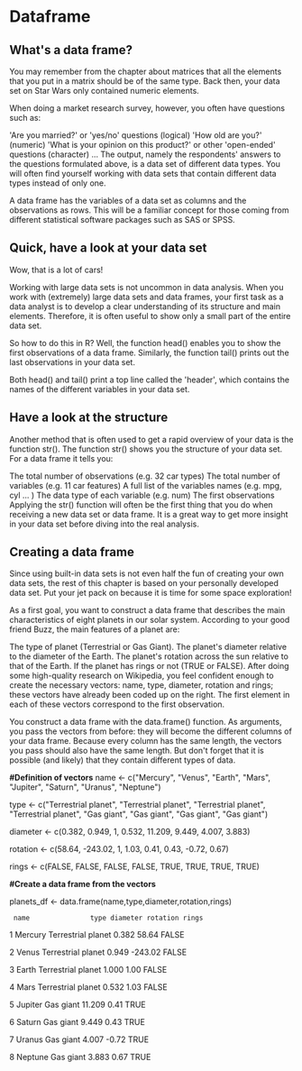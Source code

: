 # Dataframe

## What's a data frame?

You may remember from the chapter about matrices that all the elements that you put in a matrix should be of the same type. Back then, your data set on Star Wars only contained numeric elements.

When doing a market research survey, however, you often have questions such as:

'Are you married?' or 'yes/no' questions (logical)
'How old are you?' (numeric)
'What is your opinion on this product?' or other 'open-ended' questions (character)
...
The output, namely the respondents' answers to the questions formulated above, is a data set of different data types. You will often find yourself working with data sets that contain different data types instead of only one.

A data frame has the variables of a data set as columns and the observations as rows. This will be a familiar concept for those coming from different statistical software packages such as SAS or SPSS.

## Quick, have a look at your data set

Wow, that is a lot of cars!

Working with large data sets is not uncommon in data analysis. When you work with (extremely) large data sets and data frames, your first task as a data analyst is to develop a clear understanding of its structure and main elements. Therefore, it is often useful to show only a small part of the entire data set.

So how to do this in R? Well, the function head() enables you to show the first observations of a data frame. Similarly, the function tail() prints out the last observations in your data set.

Both head() and tail() print a top line called the 'header', which contains the names of the different variables in your data set.

## Have a look at the structure

Another method that is often used to get a rapid overview of your data is the function str(). The function str() shows you the structure of your data set. For a data frame it tells you:

The total number of observations (e.g. 32 car types)
The total number of variables (e.g. 11 car features)
A full list of the variables names (e.g. mpg, cyl ... )
The data type of each variable (e.g. num)
The first observations
Applying the str() function will often be the first thing that you do when receiving a new data set or data frame. It is a great way to get more insight in your data set before diving into the real analysis.

## Creating a data frame

Since using built-in data sets is not even half the fun of creating your own data sets, the rest of this chapter is based on your personally developed data set. Put your jet pack on because it is time for some space exploration!

As a first goal, you want to construct a data frame that describes the main characteristics of eight planets in our solar system. According to your good friend Buzz, the main features of a planet are:

The type of planet (Terrestrial or Gas Giant).
The planet's diameter relative to the diameter of the Earth.
The planet's rotation across the sun relative to that of the Earth.
If the planet has rings or not (TRUE or FALSE).
After doing some high-quality research on Wikipedia, you feel confident enough to create the necessary vectors: name, type, diameter, rotation and rings; these vectors have already been coded up on the right. The first element in each of these vectors correspond to the first observation.

You construct a data frame with the data.frame() function. As arguments, you pass the vectors from before: they will become the different columns of your data frame. Because every column has the same length, the vectors you pass should also have the same length. But don't forget that it is possible (and likely) that they contain different types of data.

**#Definition of vectors**
name <- c("Mercury", "Venus", "Earth", "Mars", "Jupiter", "Saturn", "Uranus", "Neptune")

type <- c("Terrestrial planet", "Terrestrial planet", "Terrestrial planet", 
          "Terrestrial planet", "Gas giant", "Gas giant", "Gas giant", "Gas giant")

diameter <- c(0.382, 0.949, 1, 0.532, 11.209, 9.449, 4.007, 3.883)

rotation <- c(58.64, -243.02, 1, 1.03, 0.41, 0.43, -0.72, 0.67)

rings <- c(FALSE, FALSE, FALSE, FALSE, TRUE, TRUE, TRUE, TRUE)

**#Create a data frame from the vectors**

planets_df <- data.frame(name,type,diameter,rotation,rings)

     name               type diameter rotation rings

1 Mercury Terrestrial planet    0.382    58.64 FALSE

2   Venus Terrestrial planet    0.949  -243.02 FALSE

3   Earth Terrestrial planet    1.000     1.00 FALSE

4    Mars Terrestrial planet    0.532     1.03 FALSE

5 Jupiter          Gas giant   11.209     0.41  TRUE

6  Saturn          Gas giant    9.449     0.43  TRUE

7  Uranus          Gas giant    4.007    -0.72  TRUE

8 Neptune          Gas giant    3.883     0.67  TRUE
